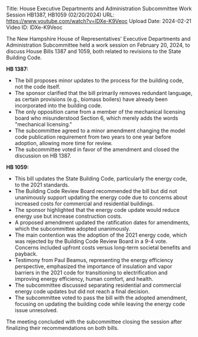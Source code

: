 Title: House Executive Departments and Administration Subcommittee Work Session HB1387, HB1059 (02/20/2024)
URL: https://www.youtube.com/watch?v=lDXe-K9Veoc
Upload Date: 2024-02-21
Video ID: lDXe-K9Veoc

The New Hampshire House of Representatives' Executive Departments and Administration Subcommittee held a work session on February 20, 2024, to discuss House Bills 1387 and 1059, both related to revisions to the State Building Code.

**HB 1387:**
- The bill proposes minor updates to the process for the building code, not the code itself.
- The sponsor clarified that the bill primarily removes redundant language, as certain provisions (e.g., biomass boilers) have already been incorporated into the building code.
- The only opposition came from a member of the mechanical licensing board who misunderstood Section 6, which merely adds the words "mechanical licensing."
- The subcommittee agreed to a minor amendment changing the model code publication requirement from two years to one year before adoption, allowing more time for review.
- The subcommittee voted in favor of the amendment and closed the discussion on HB 1387.

**HB 1059:**
- This bill updates the State Building Code, particularly the energy code, to the 2021 standards.
- The Building Code Review Board recommended the bill but did not unanimously support updating the energy code due to concerns about increased costs for commercial and residential buildings.
- The sponsor highlighted that the energy code update would reduce energy use but increase construction costs.
- A proposed amendment updated the ratification dates for amendments, which the subcommittee adopted unanimously.
- The main contention was the adoption of the 2021 energy code, which was rejected by the Building Code Review Board in a 9-4 vote. Concerns included upfront costs versus long-term societal benefits and payback.
- Testimony from Paul Beamus, representing the energy efficiency perspective, emphasized the importance of insulation and vapor barriers in the 2021 code for transitioning to electrification and improving energy efficiency, human comfort, and health.
- The subcommittee discussed separating residential and commercial energy code updates but did not reach a final decision.
- The subcommittee voted to pass the bill with the adopted amendment, focusing on updating the building code while leaving the energy code issue unresolved.

The meeting concluded with the subcommittee closing the session after finalizing their recommendations on both bills.